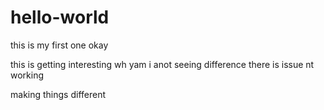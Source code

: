 # hello-world
this is my first one okay

this is getting interesting
wh yam i anot seeing difference
there is issue
nt working

making things different
